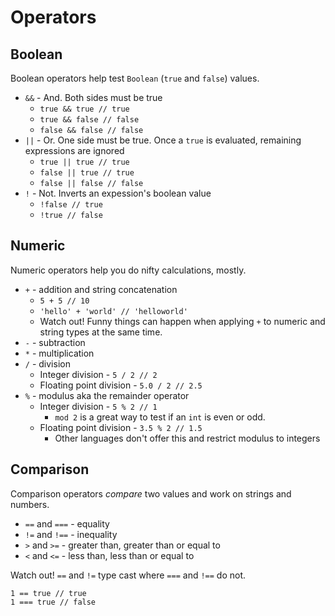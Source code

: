 # Operators

## Boolean

Boolean operators help test `Boolean` (`true` and `false`) values.

- `&&` - And. Both sides must be true
    - `true && true // true`
    - `true && false // false`
    - `false && false // false`
- `||` - Or. One side must be true. Once a `true` is evaluated, remaining expressions are ignored
    - `true || true // true`
    - `false || true // true`
    - `false || false // false`
- `!` - Not. Inverts an expession's boolean value
    - `!false // true`
    - `!true // false`

## Numeric

Numeric operators help you do nifty calculations, mostly.

- `+` - addition and string concatenation
    - `5 + 5 // 10`
    - `'hello' + 'world' // 'helloworld'`
    - Watch out! Funny things can happen when applying `+` to numeric and string types at the same time.
- `-` - subtraction
- `*` - multiplication
- `/` - division
    - Integer division - `5 / 2 // 2`
    - Floating point division - `5.0 / 2 // 2.5` 
- `%` - modulus aka the remainder operator
    - Integer division - `5 % 2 // 1`
        - `mod 2` is a great way to test if an `int` is even or odd.
    - Floating point division - `3.5 % 2 // 1.5`
        - Other languages don't offer this and restrict modulus to integers

## Comparison

Comparison operators _compare_ two values and work on strings and numbers.

- `==` and `===` - equality
- `!=` and `!==` - inequality
- `>` and `>=` - greater than, greater than or equal to
- `<` and `<=` - less than, less than or equal to
 
Watch out! `==` and `!=` type cast where `===` and `!==` do not.

    1 == true // true
    1 === true // false
